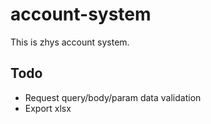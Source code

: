 # account-system
This is zhys account system.

## Todo

- Request query/body/param data validation
- Export xlsx
